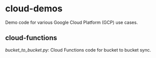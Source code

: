 # cloud-demos
Demo code for various Google Cloud Platform (GCP) use cases.

## cloud-functions
*bucket_to_bucket.py*: Cloud Functions code for bucket to bucket sync.
